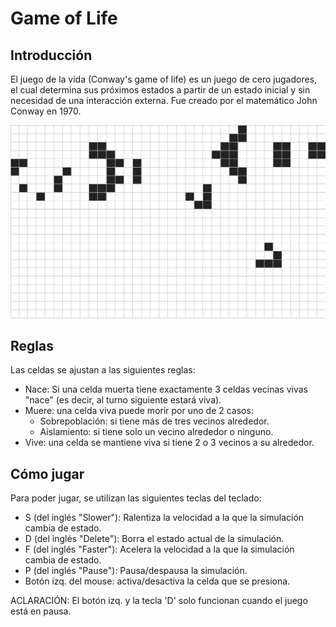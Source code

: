 # Game of Life
## Introducción
El juego de la vida (Conway's game of life) es un juego de cero jugadores, el cual determina sus próximos estados a partir de un estado inicial y sin necesidad de una interacción externa. Fue creado por el matemático John Conway en 1970.

![MostrarGif](GOF2gif.gif)


## Reglas
Las celdas se ajustan a las siguientes reglas:
- Nace: Si una celda muerta tiene exactamente 3 celdas vecinas vivas "nace" (es decir, al turno siguiente estará viva).
- Muere: una celda viva puede morir por uno de 2 casos:
  - Sobrepoblación: si tiene más de tres vecinos alrededor.
  - Aislamiento: si tiene solo un vecino alrededor o ninguno.
- Vive: una celda se mantiene viva si tiene 2 o 3 vecinos a su alrededor.
  
## Cómo jugar
Para poder jugar, se utilizan las siguientes teclas del teclado:
- S (del inglés "Slower"): Ralentiza la velocidad a la que la simulación cambia de estado.
- D (del inglés "Delete"): Borra el estado actual de la simulación.
- F (del inglés "Faster"): Acelera la velocidad a la que la simulación cambia de estado.
- P (del inglés "Pause"): Pausa/despausa la simulación.
- Botón izq. del mouse: activa/desactiva la celda que se presiona.
  
ACLARACIÓN: El botón izq. y la tecla 'D' solo funcionan cuando el juego está en pausa.

